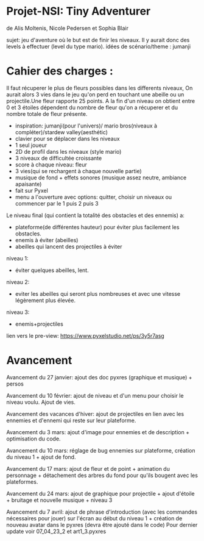 # Projet-NSI: Tiny Adventurer
de Alis Moltenis, Nicole Pedersen et Sophia Blair

sujet: jeu d'aventure où le but est de finir les niveaux. Il y aurait donc des levels à effectuer (level du type mario). idées de scénario/theme : jumanji

# Cahier des charges :
Il faut récuperer le plus de fleurs possibles dans les differents niveaux, On aurait alors 3 vies dans le jeu qu'on perd en touchant une abeille ou un projectile.Une fleur rapporte 25 points. A la fin d'un niveau on obtient entre 0 et 3 étoiles dépendent du nombre de fleur qu'on a récuperer et du nombre totale de fleur présente.

   - inspiration: jumanji(pour l'univers)/ mario bros(niveaux à compléter)/stardew valley(aesthétic)
   - clavier pour se déplacer dans les niveaux
   - 1 seul joueur
   - 2D de profil dans les niveaux (style mario)
   - 3 niveaux de difficultée croissante
   - score à chaque niveau: fleur 
   - 3 vies(qui se rechargent à chaque nouvelle partie)
   - musique de fond + effets sonores (musique assez neutre, ambiance apaisante)
   - fait sur Pyxel
   - menu a l'ouverture avec options: quitter, choisir un niveaux ou commencer par le 1 puis 2 puis 3
 
 Le niveau final (qui contient la totalité des obstacles et des ennemis) a:
   - plateforme(de différentes hauteur) pour éviter plus facilement les obstacles.
   - enemis à éviter (abeilles)
   - abeilles qui lancent des projectiles à éviter
   
 niveau 1:
  - éviter quelques abeilles, lent.

niveau 2:
 - eviter les abeilles qui seront plus nombreuses et avec une vitesse légèrement plus élevée.

niveau 3:
 - enemis+projectiles 

lien vers le pre-view: https://www.pyxelstudio.net/ps/3y5r7asg

# Avancement

Avancement du 27 janvier: ajout des doc pyxres (graphique et musique) + persos

Avancement du 10 février: ajout de niveau et d'un menu pour choisir le niveau voulu. Ajout de vies. 

Avancement des vacances d'hiver: ajout de projectiles en lien avec les ennemies et d'ennemi qui reste sur leur plateforme.

Avancement du 3 mars: ajout d'image pour ennemies et de description + optimisation du code.

Avancement du 10 mars: réglage de bug ennemies sur plateforme, création du niveau 1 + ajout de fond. 

Avancement du 17 mars: ajout de fleur et de point + animation du personnage + détachement des arbres du fond pour qu'ils bougent avec les plateformes. 

Avancement du 24 mars: ajout de graphique pour projectile + ajout d'étoile + bruitage et nouvelle musique + niveau 3 

Avancement du 7 avril: ajout de phrase d'introduction (avec les commandes nécessaires pour jouer) sur l'écran au début du niveau 1 + création de nouveau avatar dans le pyxres (devra être ajouté dans le code) Pour dernier update voir 07_04_23_2 et art1_3.pyxres



